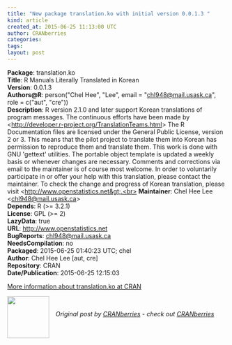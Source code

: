 ```yaml
---
title: "New package translation.ko with initial version 0.0.1.3 "
kind: article
created_at: 2015-06-25 11:13:00 UTC
author: CRANberries
categories: 
tags: 
layout: post
---
```

<strong>Package</strong>: translation.ko<br>
<strong>Title</strong>: R Manuals Literally Translated in Korean<br>
<strong>Version</strong>: 0.0.1.3<br>
<strong>Authors@R</strong>: person("Chel Hee", "Lee", email = "chl948@mail.usask.ca", role = c("aut", "cre"))<br>
<strong>Description</strong>: R  version 2.1.0 and later support Korean translations of program messages.  The continuous efforts have been made by &lt;http://developer.r-project.org/TranslationTeams.html&gt;   The R Documentation files are licensed under the General Public License, version 2 or 3.   This means that the pilot project to translate them into Korean has permission to reproduce them and translate them.  This work is done with GNU 'gettext' utilities.  The portable object template is updated a weekly basis or whenever changes are necessary.  Comments and corrections via email to the maintainer is of course most welcome.   In order to voluntarily participate in or offer your help with this translation, please contact the maintainer.   To check the change and progress of Korean translation, please visit &lt;http://www.openstatistics.net&gt;.<br>
<strong>Maintainer</strong>: Chel Hee Lee &lt;chl948@mail.usask.ca&gt;<br>
<strong>Depends</strong>: R (&gt;= 3.2.1)<br>
<strong>License</strong>: GPL (&gt;= 2)<br>
<strong>LazyData</strong>: true<br>
<strong>URL</strong>: http://www.openstatistics.net<br>
<strong>BugReports</strong>: chl948@mail.usask.ca<br>
<strong>NeedsCompilation</strong>: no<br>
<strong>Packaged</strong>: 2015-06-25 01:40:23 UTC; chel<br>
<strong>Author</strong>: Chel Hee Lee [aut, cre]<br>
<strong>Repository</strong>: CRAN<br>
<strong>Date/Publication</strong>: 2015-06-25 12:15:03<br>

<p>
<a href="http://cran.r-project.org/web/packages/translation.ko/index.html">More information about translation.ko at CRAN</a><div class="author">
  <img src="" style="width: 96px; height: 96;">
  <span style="position: absolute; padding: 32px 15px;">
    <i>Original post by <a href="http://twitter.com/">CRANberries</a> - check out <a href="http://dirk.eddelbuettel.com/cranberries">CRANberries   </a></i>
  </span>
</div>
